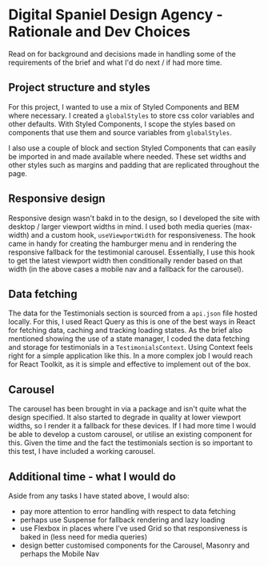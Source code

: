 # Digital Spaniel Design Agency - Rationale and Dev Choices

Read on for background and decisions made in handling some of the requirements of the brief and what I'd do next / if had more time.

## Project structure and styles
For this project, I wanted to use a mix of Styled Components and BEM where necessary. I created a `globalStyles` to store css color variables and other defaults.
With Styled Components, I scope the styles based on components that use them and source variables from `globalStyles`.

I also use a couple of block and section Styled Components that can easily be imported in and made available where needed. These set widths and other styles such as margins and padding that are replicated throughout the page.

## Responsive design
Responsive design wasn't bakd in to the design, so I developed the site with desktop / larger viewport widths in mind. I used both media queries (max-width) and a custom hook, `useViewportWidth` for responsiveness.
The hook came in handy for creating the hamburger menu and in rendering the responsive fallback for the testimonial carousel.
Essentially, I use this hook to get the latest viewport width then conditionally render based on that width (in the above cases a mobile nav and a fallback for the carousel).

## Data fetching
The data for the Testimonials section is sourced from a `api.json` file hosted locally. For this, I used React Query as this is one of the best ways in React for fetching data, caching and tracking loading states. As the brief also mentioned showing the use of a state manager, I coded the data fetching and storage for testimonials in a `TestimonialsContext`. Using Context feels right for a simple application like this. In a more complex job I would reach for React Toolkit, as it is simple and effective to implement out of the box.

## Carousel
The carousel has been brought in via a package and isn't quite what the design specified. It also started to degrade in quality at lower viewport widths, so I render it a fallback for these devices.
If I had more time I would be able to develop a custom carousel, or utilise an existing component for this. Given the time and the fact the testimonials section is so important to this test, I have included a working carousel.

## Additional time - what I would do
Aside from any tasks I have stated above, I would also:
- pay more attention to error handling with respect to data fetching
- perhaps use Suspense for fallback rendering and lazy loading
- use Flexbox in places where I've used Grid so that responsiveness is baked in (less need for media queries)
- design better customised components for the Carousel, Masonry and perhaps the Mobile Nav
